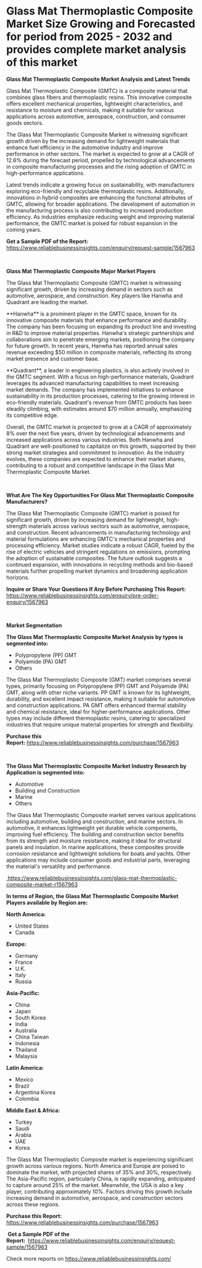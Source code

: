 <p><h1>Glass Mat Thermoplastic Composite Market Size Growing and Forecasted for period from 2025 - 2032 and provides complete market analysis of this market</h1></p><p><strong>Glass Mat Thermoplastic Composite Market Analysis and Latest Trends</strong></p>
<p><p>Glass Mat Thermoplastic Composite (GMTC) is a composite material that combines glass fibers and thermoplastic resins. This innovative composite offers excellent mechanical properties, lightweight characteristics, and resistance to moisture and chemicals, making it suitable for various applications across automotive, aerospace, construction, and consumer goods sectors.</p><p>The Glass Mat Thermoplastic Composite Market is witnessing significant growth driven by the increasing demand for lightweight materials that enhance fuel efficiency in the automotive industry and improve performance in other sectors. The market is expected to grow at a CAGR of 12.6% during the forecast period, propelled by technological advancements in composite manufacturing processes and the rising adoption of GMTC in high-performance applications.</p><p>Latest trends indicate a growing focus on sustainability, with manufacturers exploring eco-friendly and recyclable thermoplastic resins. Additionally, innovations in hybrid composites are enhancing the functional attributes of GMTC, allowing for broader applications. The development of automation in the manufacturing process is also contributing to increased production efficiency. As industries emphasize reducing weight and improving material performance, the GMTC market is poised for robust expansion in the coming years.</p></p>
<p><strong>Get a Sample PDF of the Report:&nbsp;</strong> <a href="https://www.reliablebusinessinsights.com/enquiry/request-sample/1567963?utm_campaign=2738&utm_medium=2&utm_source=Github&utm_content=ia&utm_term=23032025&utm_id=glass-mat-thermoplastic-composite">https://www.reliablebusinessinsights.com/enquiry/request-sample/1567963</a></p>
<p>&nbsp;</p>
<p><strong>Glass Mat Thermoplastic Composite Major Market Players</strong></p>
<p><p>The Glass Mat Thermoplastic Composite (GMTC) market is witnessing significant growth, driven by increasing demand in sectors such as automotive, aerospace, and construction. Key players like Hanwha and Quadrant are leading the market.</p><p>**Hanwha** is a prominent player in the GMTC space, known for its innovative composite materials that enhance performance and durability. The company has been focusing on expanding its product line and investing in R&D to improve material properties. Hanwha's strategic partnerships and collaborations aim to penetrate emerging markets, positioning the company for future growth. In recent years, Hanwha has reported annual sales revenue exceeding $50 million in composite materials, reflecting its strong market presence and customer base.</p><p>**Quadrant**, a leader in engineering plastics, is also actively involved in the GMTC segment. With a focus on high-performance materials, Quadrant leverages its advanced manufacturing capabilities to meet increasing market demands. The company has implemented initiatives to enhance sustainability in its production processes, catering to the growing interest in eco-friendly materials. Quadrant's revenue from GMTC products has been steadily climbing, with estimates around $70 million annually, emphasizing its competitive edge.</p><p>Overall, the GMTC market is projected to grow at a CAGR of approximately 8% over the next five years, driven by technological advancements and increased applications across various industries. Both Hanwha and Quadrant are well-positioned to capitalize on this growth, supported by their strong market strategies and commitment to innovation. As the industry evolves, these companies are expected to enhance their market shares, contributing to a robust and competitive landscape in the Glass Mat Thermoplastic Composite Market.</p></p>
<p>&nbsp;</p>
<p><strong>What Are The Key Opportunities For Glass Mat Thermoplastic Composite Manufacturers?</strong></p>
<p><p>The Glass Mat Thermoplastic Composite (GMTC) market is poised for significant growth, driven by increasing demand for lightweight, high-strength materials across various sectors such as automotive, aerospace, and construction. Recent advancements in manufacturing technology and material formulations are enhancing GMTC's mechanical properties and processing efficiency. Market studies indicate a robust CAGR, fueled by the rise of electric vehicles and stringent regulations on emissions, prompting the adoption of sustainable composites. The future outlook suggests a continued expansion, with innovations in recycling methods and bio-based materials further propelling market dynamics and broadening application horizons.</p></p>
<p><strong>Inquire or Share Your Questions If Any Before Purchasing This Report:</strong> <a href="https://www.reliablebusinessinsights.com/enquiry/pre-order-enquiry/1567963?utm_campaign=2738&utm_medium=2&utm_source=Github&utm_content=ia&utm_term=23032025&utm_id=glass-mat-thermoplastic-composite">https://www.reliablebusinessinsights.com/enquiry/pre-order-enquiry/1567963</a></p>
<p>&nbsp;</p>
<p><strong>Market Segmentation</strong></p>
<p><strong>The Glass Mat Thermoplastic Composite Market Analysis by types is segmented into:</strong></p>
<p><ul><li>Polypropylene (PP) GMT</li><li>Polyamide (PA) GMT</li><li>Others</li></ul></p>
<p><p>The Glass Mat Thermoplastic Composite (GMT) market comprises several types, primarily focusing on Polypropylene (PP) GMT and Polyamide (PA) GMT, along with other niche variants. PP GMT is known for its lightweight, durability, and excellent impact resistance, making it suitable for automotive and construction applications. PA GMT offers enhanced thermal stability and chemical resistance, ideal for higher-performance applications. Other types may include different thermoplastic resins, catering to specialized industries that require unique material properties for strength and flexibility.</p></p>
<p><strong>Purchase this Report:&nbsp;</strong><a href="https://www.reliablebusinessinsights.com/purchase/1567963?utm_campaign=2738&utm_medium=2&utm_source=Github&utm_content=ia&utm_term=23032025&utm_id=glass-mat-thermoplastic-composite">https://www.reliablebusinessinsights.com/purchase/1567963</a></p>
<p>&nbsp;</p>
<p><strong>The Glass Mat Thermoplastic Composite Market Industry Research by Application is segmented into:</strong></p>
<p><ul><li>Automotive</li><li>Building and Construction</li><li>Marine</li><li>Others</li></ul></p>
<p><p>The Glass Mat Thermoplastic Composite market serves various applications including automotive, building and construction, and marine sectors. In automotive, it enhances lightweight yet durable vehicle components, improving fuel efficiency. The building and construction sector benefits from its strength and moisture resistance, making it ideal for structural panels and insulation. In marine applications, these composites provide corrosion resistance and lightweight solutions for boats and yachts. Other applications may include consumer goods and industrial parts, leveraging the material's versatility and performance.</p></p>
<p><a href="https://www.reliablebusinessinsights.com/glass-mat-thermoplastic-composite-market-r1567963?utm_campaign=2738&utm_medium=2&utm_source=Github&utm_content=ia&utm_term=23032025&utm_id=glass-mat-thermoplastic-composite">&nbsp;https://www.reliablebusinessinsights.com/glass-mat-thermoplastic-composite-market-r1567963</a></p>
<p><strong>In terms of Region, the Glass Mat Thermoplastic Composite Market Players available by Region are:</strong></p>
<p>
    <p> <strong> North America: </strong>
        <ul>
            <li>United States</li>
            <li>Canada</li>
        </ul>
        </p> 
    <p> <strong> Europe: </strong>
        <ul>
            <li>Germany</li>
            <li>France</li>
            <li>U.K.</li>
            <li>Italy</li>
            <li>Russia</li>
        </ul>
        </p> 
    <p> <strong> Asia-Pacific: </strong>
        <ul>
            <li>China</li>
            <li>Japan</li>
            <li>South Korea</li>
            <li>India</li>
            <li>Australia</li>
            <li>China Taiwan</li>
            <li>Indonesia</li>
            <li>Thailand</li>
            <li>Malaysia</li>
        </ul>
        </p> 
    <p> <strong> Latin America: </strong>
        <ul>
            <li>Mexico</li>
            <li>Brazil</li>
            <li>Argentina Korea</li>
            <li>Colombia</li>
        </ul>
        </p> 
    <p> <strong> Middle East & Africa: </strong>
        <ul>
            <li>Turkey</li>
            <li>Saudi</li>
            <li>Arabia</li>
            <li>UAE</li>
            <li>Korea</li>
        </ul>
    </p>
    </p>
<p><p>The Glass Mat Thermoplastic Composite market is experiencing significant growth across various regions. North America and Europe are poised to dominate the market, with projected shares of 35% and 30%, respectively. The Asia-Pacific region, particularly China, is rapidly expanding, anticipated to capture around 25% of the market. Meanwhile, the USA is also a key player, contributing approximately 10%. Factors driving this growth include increasing demand in automotive, aerospace, and construction sectors across these regions.</p></p>
<p><strong>Purchase this Report: </strong><a href="https://www.reliablebusinessinsights.com/purchase/1567963?utm_campaign=2738&utm_medium=2&utm_source=Github&utm_content=ia&utm_term=23032025&utm_id=glass-mat-thermoplastic-composite">https://www.reliablebusinessinsights.com/purchase/1567963</a></p>
<p>&nbsp;<strong>Get a Sample PDF of the Report:&nbsp;&nbsp;</strong><a href="https://www.reliablebusinessinsights.com/enquiry/request-sample/1567963?utm_campaign=2738&utm_medium=2&utm_source=Github&utm_content=ia&utm_term=23032025&utm_id=glass-mat-thermoplastic-composite">https://www.reliablebusinessinsights.com/enquiry/request-sample/1567963</a></p>
<p><strong></strong></p>
<p>Check more reports on <a href="https://www.reliablebusinessinsights.com/?utm_campaign=2738&utm_medium=2&utm_source=Github&utm_content=ia&utm_term=23032025&utm_id=glass-mat-thermoplastic-composite">https://www.reliablebusinessinsights.com/</a></p>